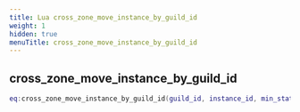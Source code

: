```yaml
---
title: Lua cross_zone_move_instance_by_guild_id
weight: 1
hidden: true
menuTitle: cross_zone_move_instance_by_guild_id
---
```

## cross_zone_move_instance_by_guild_id
```lua
eq:cross_zone_move_instance_by_guild_id(guild_id, instance_id, min_status, max_status); -- void
```